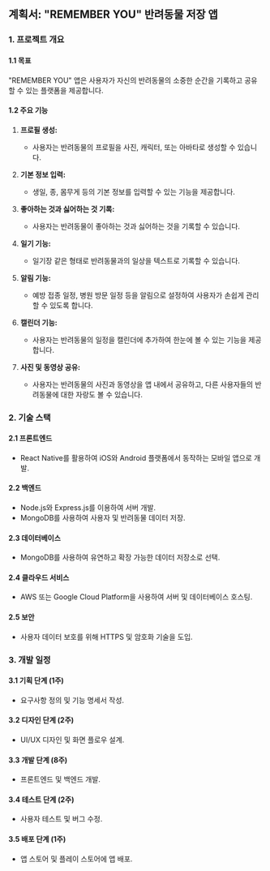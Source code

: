 ## 계획서: "REMEMBER YOU" 반려동물 저장 앱

### 1. 프로젝트 개요

#### 1.1 목표
"REMEMBER YOU" 앱은 사용자가 자신의 반려동물의 소중한 순간을 기록하고 공유할 수 있는 플랫폼을 제공합니다.

#### 1.2 주요 기능
1. **프로필 생성:**
   - 사용자는 반려동물의 프로필을 사진, 캐릭터, 또는 아바타로 생성할 수 있습니다.

2. **기본 정보 입력:**
   - 생일, 종, 몸무게 등의 기본 정보를 입력할 수 있는 기능을 제공합니다.

3. **좋아하는 것과 싫어하는 것 기록:**
   - 사용자는 반려동물이 좋아하는 것과 싫어하는 것을 기록할 수 있습니다.

4. **일기 기능:**
   - 일기장 같은 형태로 반려동물과의 일상을 텍스트로 기록할 수 있습니다.

5. **알림 기능:**
   - 예방 접종 일정, 병원 방문 일정 등을 알림으로 설정하여 사용자가 손쉽게 관리할 수 있도록 합니다.

6. **캘린더 기능:**
   - 사용자는 반려동물의 일정을 캘린더에 추가하여 한눈에 볼 수 있는 기능을 제공합니다.

7. **사진 및 동영상 공유:**
   - 사용자는 반려동물의 사진과 동영상을 앱 내에서 공유하고, 다른 사용자들의 반려동물에 대한 자랑도 볼 수 있습니다.

### 2. 기술 스택

#### 2.1 프론트엔드
- React Native를 활용하여 iOS와 Android 플랫폼에서 동작하는 모바일 앱으로 개발.

#### 2.2 백엔드
- Node.js와 Express.js를 이용하여 서버 개발.
- MongoDB를 사용하여 사용자 및 반려동물 데이터 저장.

#### 2.3 데이터베이스
- MongoDB를 사용하여 유연하고 확장 가능한 데이터 저장소로 선택.

#### 2.4 클라우드 서비스
- AWS 또는 Google Cloud Platform을 사용하여 서버 및 데이터베이스 호스팅.

#### 2.5 보안
- 사용자 데이터 보호를 위해 HTTPS 및 암호화 기술을 도입.

### 3. 개발 일정

#### 3.1 기획 단계 (1주)
- 요구사항 정의 및 기능 명세서 작성.

#### 3.2 디자인 단계 (2주)
- UI/UX 디자인 및 화면 플로우 설계.

#### 3.3 개발 단계 (8주)
- 프론트엔드 및 백엔드 개발.

#### 3.4 테스트 단계 (2주)
- 사용자 테스트 및 버그 수정.

#### 3.5 배포 단계 (1주)
- 앱 스토어 및 플레이 스토어에 앱 배포.


